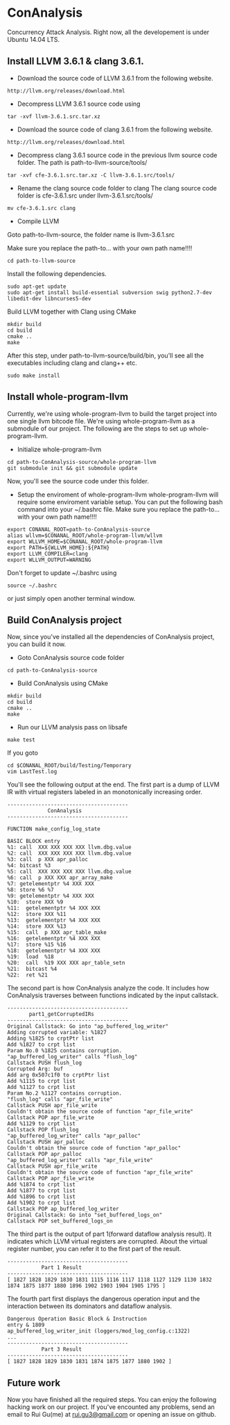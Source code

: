 # ConAnalysis
Concurrency Attack Analysis.
Right now, all the developement is under Ubuntu 14.04 LTS.

## Install LLVM 3.6.1 & clang 3.6.1.

* Download the source code of LLVM 3.6.1 from the following website.
```
http://llvm.org/releases/download.html
```
* Decompress LLVM 3.6.1 source code using
```
tar -xvf llvm-3.6.1.src.tar.xz
```

* Download the source code of clang 3.6.1 from the following website.
```
http://llvm.org/releases/download.html
```

* Decompress clang 3.6.1 source code in the previous llvm source code folder.
The path is path-to-llvm-source/tools/
```
tar -xvf cfe-3.6.1.src.tar.xz -C llvm-3.6.1.src/tools/
```

* Rename the clang source code folder to clang
The clang source code folder is cfe-3.6.1.src under llvm-3.6.1.src/tools/
```
mv cfe-3.6.1.src clang
```

* Compile LLVM

Goto path-to-llvm-source, the folder name is llvm-3.6.1.src

Make sure you replace the path-to... with your own path name!!!!
```
cd path-to-llvm-source
```

Install the following dependencies.
```
sudo apt-get update
sudo apt-get install build-essential subversion swig python2.7-dev libedit-dev libncurses5-dev 
```
Build LLVM together with Clang using CMake
```
mkdir build
cd build
cmake ..
make
```
After this step, under path-to-llvm-source/build/bin, you'll see all the executables including clang and clang++ etc.
```
sudo make install
```
## Install whole-program-llvm
Currently, we're using whole-program-llvm to build the target project into one single llvm bitcode file.
We're using whole-program-llvm as a submodule of our project. The following are the steps to set up whole-program-llvm.

* Initialize whole-program-llvm
```
cd path-to-ConAnalysis-source/whole-program-llvm
git submodule init && git submodule update
```
Now, you'll see the source code under this folder.

* Setup the enviroment of whole-program-llvm
whole-program-llvm will require some enviroment variable setup. You can put the following bash command into your ~/.bashrc file.
Make sure you replace the path-to... with your own path name!!!!
```
export CONANAL_ROOT=path-to-ConAnalysis-source
alias wllvm=$CONANAL_ROOT/whole-program-llvm/wllvm
export WLLVM_HOME=$CONANAL_ROOT/whole-program-llvm
export PATH=${WLLVM_HOME}:${PATH}
export LLVM_COMPILER=clang
export WLLVM_OUTPUT=WARNING
```
Don't forget to update ~/.bashrc using
```
source ~/.bashrc
```
or just simply open another terminal window.

## Build ConAnalysis project
Now, since you've installed all the dependencies of ConAnalysis project, you can build it now.

* Goto ConAnalysis source code folder
```
cd path-to-ConAnalysis-source
```
* Build ConAnalysis using CMake
```
mkdir build
cd build
cmake ..
make
```
* Run our LLVM analysis pass on libsafe
```
make test
```
If you goto 
```
cd $CONANAL_ROOT/build/Testing/Temporary
vim LastTest.log
```
You'll see the following output at the end.
The first part is a dump of LLVM IR with virtual registers labeled in an monotonically increasing order.
```
---------------------------------------
             ConAnalysis     
---------------------------------------

FUNCTION make_config_log_state

BASIC BLOCK entry
%1: call  XXX XXX XXX XXX llvm.dbg.value 
%2: call  XXX XXX XXX XXX llvm.dbg.value 
%3: call  p XXX apr_palloc 
%4: bitcast %3 
%5: call  XXX XXX XXX XXX llvm.dbg.value 
%6: call  p XXX XXX apr_array_make 
%7: getelementptr %4 XXX XXX  
%8: store %6 %7 
%9: getelementptr %4 XXX XXX  
%10:  store XXX %9 
%11:  getelementptr %4 XXX XXX  
%12:  store XXX %11  
%13:  getelementptr %4 XXX XXX  
%14:  store XXX %13  
%15:  call  p XXX apr_table_make 
%16:  getelementptr %4 XXX XXX  
%17:  store %15 %16  
%18:  getelementptr %4 XXX XXX  
%19:  load  %18  
%20:  call  %19 XXX XXX apr_table_setn 
%21:  bitcast %4 
%22:  ret %21  
```
The second part is how ConAnalysis analyze the code. It includes how ConAnalysis traverses between functions indicated by the input callstack.
```
---------------------------------------
       part1_getCorruptedIRs
---------------------------------------
Original Callstack: Go into "ap_buffered_log_writer"
Adding corrupted variable: %1827
Adding %1825 to crptPtr list
Add %1827 to crpt list
Param No.0 %1825 contains corruption.
"ap_buffered_log_writer" calls "flush_log"
Callstack PUSH flush_log
Corrupted Arg: buf
Add arg 0x507c1f0 to crptPtr list
Add %1115 to crpt list
Add %1127 to crpt list
Param No.2 %1127 contains corruption.
"flush_log" calls "apr_file_write"
Callstack PUSH apr_file_write
Couldn't obtain the source code of function "apr_file_write"
Callstack POP apr_file_write
Add %1129 to crpt list
Callstack POP flush_log
"ap_buffered_log_writer" calls "apr_palloc"
Callstack PUSH apr_palloc
Couldn't obtain the source code of function "apr_palloc"
Callstack POP apr_palloc
"ap_buffered_log_writer" calls "apr_file_write"
Callstack PUSH apr_file_write
Couldn't obtain the source code of function "apr_file_write"
Callstack POP apr_file_write
Add %1874 to crpt list
Add %1877 to crpt list
Add %1896 to crpt list
Add %1902 to crpt list
Callstack POP ap_buffered_log_writer
Original Callstack: Go into "set_buffered_logs_on"
Callstack POP set_buffered_logs_on
```
The third part is the output of part 1(forward dataflow analysis result). It indicates which LLVM virtual registers are corrupted. About the virtual register number, you can refer it to the first part of the result.
```
---------------------------------------
           Part 1 Result
---------------------------------------
[ 1827 1828 1829 1830 1831 1115 1116 1117 1118 1127 1129 1130 1832 1874 1875 1877 1880 1896 1902 1903 1904 1905 1795 ]
```
The fourth part first displays the dangerous operation input and the interaction between its dominators and dataflow analysis.
```
Dangerous Operation Basic Block & Instruction
entry & 1809
ap_buffered_log_writer_init (loggers/mod_log_config.c:1322)
...
---------------------------------------
           Part 3 Result
---------------------------------------
[ 1827 1828 1829 1830 1831 1874 1875 1877 1880 1902 ]
```
## Future work
Now you have finished all the required steps. You can enjoy the following hacking work on our project.
If you've encounted any problems, send an email to Rui Gu(me) at rui.gu3@gmail.com or opening an issue on github.


